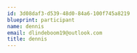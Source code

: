 ```yaml
---
id: 3d08daf3-d539-48d0-84a6-100f745a8219
blueprint: participant
name: dennis
email: dlindeboom19@outlook.com
title: dennis
---
```

